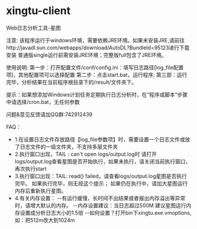 # xingtu-client
Web日志分析工具-星图

注意:
该程序运行于windows环境，需要依赖JRE环境。如果未安装JRE,请前往http://javadl.sun.com/webapps/download/AutoDL?BundleId=95123进行下载安装
普通版single运行前需安装JRE环境；完整版full包含了JRE环境。

使用说明:
第一步：打开配置文件/conf/config.ini：填写日志路径[log_file配置项]，其他配置项可以选择配置
第二步：点击start.bat，运行程序;
第三部：运行完毕，分析结果在当前程序根目录下的/result/文件夹下。

提示：如果想添加Windows计划任务定期执行日志分析时，在“程序或脚本”步骤中请选择/cron.bat，无任何参数

问题&意见反馈请加QQ群:742912439

FAQ：
* 1.在设置日志文件存放路径【log_file参数项】时，需要设置一个日志文件或放了日志文件的一级文件夹，不支持多层文件夹
* 2.执行窗口出现，TAIL : can't open logs/output.log时
  请打开logs/output.log查看星图是否开始执行，如果未执行，请关闭当前执行窗口，再次执行start
* 3.执行窗口出现：TAIL: read() failed，请查看logs/output.log星图是否执行完毕。
  如果执行完毕，则无视这个提示；
  如果仍在执行中，请加大星图运行内存后重新执行星图。
* 4.有关内存设置：
  --有运行缓慢，长时间不出结果或者报出内存溢出等异常时，请增大默认的内存。
  --内存设置建议：当日志超过500M 建议星图运行内存设置成分析日志大小的1.5倍
  --如何设置？打开bin下xingtu.exe.vmoptions,如：把512m改大到1024m
